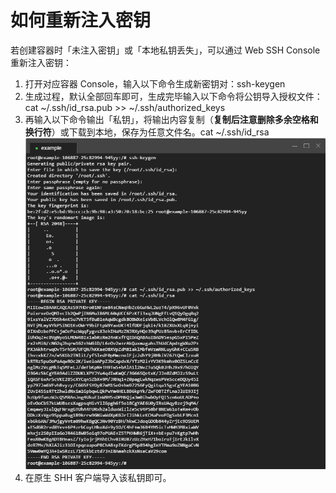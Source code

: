 # 如何重新注入密钥




若创建容器时「未注入密钥」或「本地私钥丢失」，可以通过 Web SSH Console 重新注入密钥：

1. 打开对应容器 Console，输入以下命令生成新密钥对：ssh-keygen
2. 生成过程，默认全部回车即可，生成完毕输入以下命令将公钥导入授权文件：cat ~/.ssh/id_rsa.pub >> ~/.ssh/authorized_keys
3. 再输入以下命令输出「私钥」，将输出内容复制（**复制后注意删除多余空格和换行符**）或下载到本地，保存为任意文件名。cat ~/.ssh/id_rsa
![](../image/如何使用SSH密钥登录-重新注入密钥.png)
4. 在原生 SHH 客户端导入该私钥即可。